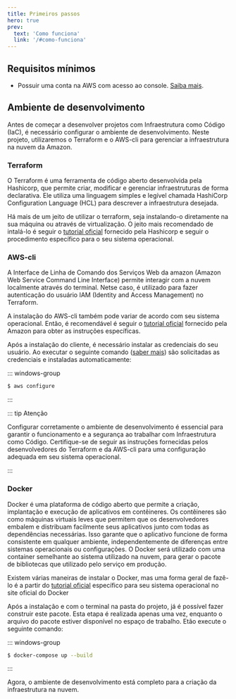 ```yaml
---
title: Primeiros passos
hero: true
prev:
  text: 'Como funciona'
  link: '/#como-funciona'
---
```


<VPDocHero
  class="VPDocHero VPDocHero--medium-image"
  name="Tutorial"
  text="Como criar o seu o seu"
  tagline="e fazer o deploy na AWS"
  image="/image/fluentui-emoji/rocket.png"
  :actions="[
    {
      theme: 'alt',
      text:'Baixe os arquivos',
      link:'https://github.com/FelixLuciano/safe-bin/archive/refs/heads/main.zip'
    }, {
      theme: 'false',
      text:'OU'
    }, {
      theme: 'alt',
      text:'Clone o repositório',
      link:'https://github.com/felixLuciano/safe-bin/fork'
    }
  ]"
/>

## Requisitos mínimos

- Possuir uma conta na AWS com acesso ao console.
  [Saiba mais](https://repost.aws/knowledge-center/create-and-activate-aws-account).

## Ambiente de desenvolvimento

Antes de começar a desenvolver projetos com Infraestrutura como Código (IaC), é
necessário configurar o ambiente de desenvolvimento. Neste projeto, utilizaremos
o Terraform e o AWS-cli para gerenciar a infraestrutura na nuvem da Amazon.

### Terraform

O Terraform é uma ferramenta de código aberto desenvolvida pela Hashicorp, que
permite criar, modificar e gerenciar infraestruturas de forma declarativa. Ele
utiliza uma linguagem simples e legível chamada HashiCorp Configuration Language
(HCL) para descrever a infraestrutura desejada.

Há mais de um jeito de utilizar o terraform, seja instalando-o diretamente na
sua máquina ou através de virtualização. O jeito mais recomendado de intalá-lo é
seguir o [tutorial oficial](https://developer.hashicorp.com/terraform/downloads)
fornecido pela Hashicorp e seguir o procedimento específico para o seu sistema
operacional.

### AWS-cli

A Interface de Linha de Comando dos Serviços Web da amazon (Amazon Web Service
Command Line Interface) permite interagir com a nuvem localmente através do
terminal. Netse caso, é utilizado para fazer autenticação do usuário IAM
(Identity and Access Management) no Terraform.

A instalação do AWS-cli também pode variar de acordo com seu sistema
operacional. Então, é recomendável é seguir o
[tutorial oficial](https://docs.aws.amazon.com/cli/latest/userguide/getting-started-install.html)
fornecido pela Amazon para obter as instruções específicas.

Após a instalação do cliente, é necessário instalar as credenciais do seu
usuário. Ao executar o seguinte comando
([saber mais](https://docs.aws.amazon.com/cli/latest/reference/configure/index.html))
são solicitadas as credenciais e instaladas automaticamente:

::: windows-group

```sh [Bash]
$ aws configure
```

:::

::: tip Atenção

Configurar corretamente o ambiente de desenvolvimento é essencial para garantir
o funcionamento e a segurança ao trabalhar com Infraestrutura como Código.
Certifique-se de seguir as instruções fornecidas pelos desenvolvedores do
Terraform e da AWS-cli para uma configuração adequada em seu sistema
operacional.

:::

### Docker

Docker é uma plataforma de código aberto que permite a criação, implantação e execução de aplicativos em contêineres. Os contêineres são como máquinas virtuais leves que permitem que os desenvolvedores embalem e distribuam facilmente seus aplicativos junto com todas as dependências necessárias. Isso garante que o aplicativo funcione de forma consistente em qualquer ambiente, independentemente de diferenças entre sistemas operacionais ou configurações. O Docker será utilizado com uma container semelhante ao sistema utilizado na nuvem, para gerar o pacote de bibliotecas que utilizado pelo serviço em produção.

Existem várias maneiras de instalar o Docker, mas uma forma geral de fazê-lo é a partir do [tutorial oficial](https://www.docker.com/get-started) específico para seu sistema operacional no site oficial do Docker

Após a instalação e com o terminal na pasta do projeto, já é possível fazer construir este pacote. Esta etapa é realizada apenas uma vez, enquanto o arquivo do pacote estiver disponível no espaço de trabalho. Etão execute o seguinte comando:

::: windows-group

```sh [Bash]
$ docker-compose up --build
```

:::

Agora, o ambiente de desenvolvimento está completo para a criação da infraestrutura na nuvem.
